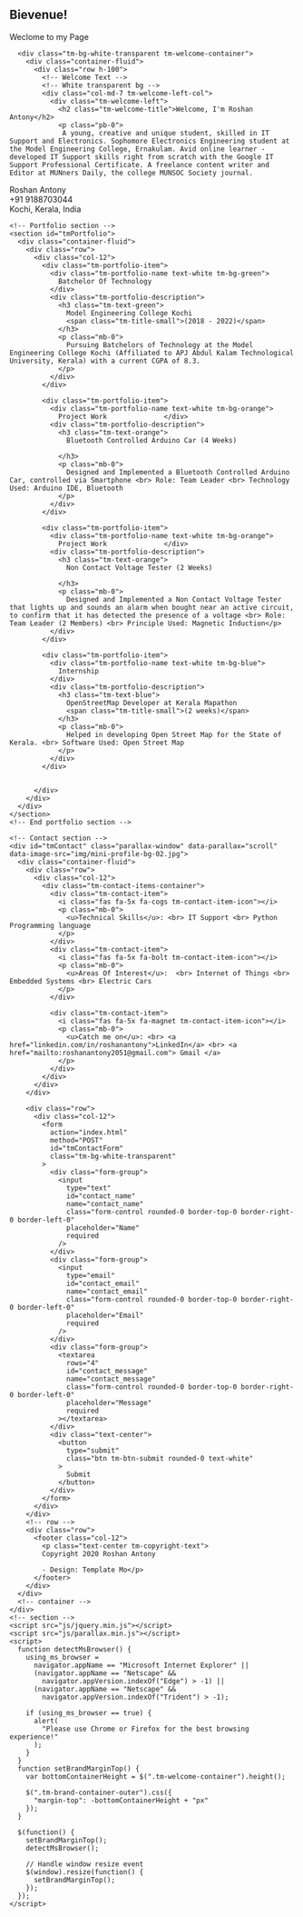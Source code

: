<!DOCTYPE HTML>

<html>
  <head>
    <meta charset="UTF-8" />
    <meta name="viewport" content="width=device-width, initial-scale=1.0" />
    <meta http-equiv="X-UA-Compatible" content="ie=edge" />
    <link rel="stylesheet" href="https://fonts.googleapis.com/css?family=Open+Sans:400,600" />
    <link rel="stylesheet" href="css/all.min.css" />
    <link rel="stylesheet" href="css/bootstrap.min.css" />
    <link rel="stylesheet" href="css/templatemo-style.css" />
    

  </head>
  <body>
    <!-- Welcome Section -->
    <section id="tmWelcome" class="parallax-window" data-parallax="scroll" data-image-src="img/mini-profile-bg-01.jpg">
      <div class="container-fluid tm-brand-container-outer">
        <div class="row">
          <div class="col-12">
            <!-- Logo Area -->
            <!-- Black transparent bg -->
            <div class="ml-auto mr-0 tm-bg-black-transparent text-white tm-brand-container-inner">
              <div class="tm-brand-container text-center">
                <h1 class="tm-brand-name">Bievenue!</h1>
                <p class="tm-brand-description mb-0">Weclome to my Page</p>
              </div>
            </div>
          </div>
        </div>
      </div>

      <div class="tm-bg-white-transparent tm-welcome-container">
        <div class="container-fluid">
          <div class="row h-100">
            <!-- Welcome Text -->
            <!-- White transparent bg -->
            <div class="col-md-7 tm-welcome-left-col">
              <div class="tm-welcome-left">
                <h2 class="tm-welcome-title">Welcome, I'm Roshan Antony</h2>
                <p class="pb-0">
                 A young, creative and unique student, skilled in IT Support and Electronics. Sophomore Electronics Engineering student at the Model Engineering College, Ernakulam. Avid online learner - developed IT Support skills right from scratch with the Google IT Support Professional Certificate. A freelance content writer and Editor at MUNners Daily, the college MUNSOC Society journal. 
 </p>
              </div>
            </div>
            <!-- Brown bg -->
            <div class="col-md-5">
              <div class="tm-welcome-right">
                  <i class="fas fa-4x fa-address-card p-3 tm-welcome-icon"></i>
                <p class="mb-0">
                  Roshan Antony <br>+91 9188703044<br>Kochi, Kerala, India
                </p>
              </div>
            </div>
          </div>
        </div>
      </div>
    </section>
    <!-- End Welcome section -->

    <!-- Portfolio section -->
    <section id="tmPortfolio">
      <div class="container-fluid">
        <div class="row">
          <div class="col-12">
            <div class="tm-portfolio-item">
              <div class="tm-portfolio-name text-white tm-bg-green">
                Batchelor Of Technology
              </div>
              <div class="tm-portfolio-description">
                <h3 class="tm-text-green">
                  Model Engineering College Kochi
                  <span class="tm-title-small">(2018 - 2022)</span>
                </h3>
                <p class="mb-0">
                  Pursuing Batchelors of Technology at the Model Engineering College Kochi (Affiliated to APJ Abdul Kalam Technological University, Kerala) with a current CGPA of 8.3.
                </p>
              </div>
            </div>

            <div class="tm-portfolio-item">
              <div class="tm-portfolio-name text-white tm-bg-orange">
                Project Work              </div>
              <div class="tm-portfolio-description">
                <h3 class="tm-text-orange">
                  Bluetooth Controlled Arduino Car (4 Weeks)
                  
                </h3>
                <p class="mb-0">
                  Designed and Implemented a Bluetooth Controlled Arduino Car, controlled via Smartphone <br> Role: Team Leader <br> Technology Used: Arduino IDE, Bluetooth
                </p>
              </div>
            </div>
            
            <div class="tm-portfolio-item">
              <div class="tm-portfolio-name text-white tm-bg-orange">
                Project Work              </div>
              <div class="tm-portfolio-description">
                <h3 class="tm-text-orange">
                  Non Contact Voltage Tester (2 Weeks)
                  
                </h3>
                <p class="mb-0">
                  Designed and Implemented a Non Contact Voltage Tester that lights up and sounds an alarm when bought near an active circuit, to confirm that it has detected the presence of a voltage <br> Role: Team Leader (2 Members) <br> Principle Used: Magnetic Induction</p>
              </div>
            </div>

            <div class="tm-portfolio-item">
              <div class="tm-portfolio-name text-white tm-bg-blue">
                Internship
              </div>
              <div class="tm-portfolio-description">
                <h3 class="tm-text-blue">
                  OpenStreetMap Developer at Kerala Mapathon
                  <span class="tm-title-small">(2 weeks)</span>
                </h3>
                <p class="mb-0">
                  Helped in developing Open Street Map for the State of Kerala. <br> Software Used: Open Street Map
                </p>
              </div>
            </div>

            
          </div>
        </div>
      </div>
    </section>
    <!-- End portfolio section -->

    <!-- Contact section -->
    <div id="tmContact" class="parallax-window" data-parallax="scroll" data-image-src="img/mini-profile-bg-02.jpg">
      <div class="container-fluid">
        <div class="row">
          <div class="col-12">
            <div class="tm-contact-items-container">
              <div class="tm-contact-item">
                <i class="fas fa-5x fa-cogs tm-contact-item-icon"></i>
                <p class="mb-0">
                  <u>Technical Skills</u>: <br> IT Support <br> Python Programming language
                </p>
              </div>
              <div class="tm-contact-item">
                <i class="fas fa-5x fa-bolt tm-contact-item-icon"></i>
                <p class="mb-0">
                  <u>Areas Of Interest</u>:  <br> Internet of Things <br>  Embedded Systems <br> Electric Cars
                </p>
              </div>

              <div class="tm-contact-item">
                <i class="fas fa-5x fa-magnet tm-contact-item-icon"></i>
                <p class="mb-0">
                  <u>Catch me on</u>: <br> <a href="linkedin.com/in/roshanantony">LinkedIn</a> <br> <a href="mailto:roshanantony2051@gmail.com"> Gmail </a> 
                </p>
              </div>
            </div>
          </div>
        </div>

        <div class="row">
          <div class="col-12">
            <form
              action="index.html"
              method="POST"
              id="tmContactForm"
              class="tm-bg-white-transparent"
            >
              <div class="form-group">
                <input
                  type="text"
                  id="contact_name"
                  name="contact_name"
                  class="form-control rounded-0 border-top-0 border-right-0 border-left-0"
                  placeholder="Name"
                  required
                />
              </div>
              <div class="form-group">
                <input
                  type="email"
                  id="contact_email"
                  name="contact_email"
                  class="form-control rounded-0 border-top-0 border-right-0 border-left-0"
                  placeholder="Email"
                  required
                />
              </div>
              <div class="form-group">
                <textarea
                  rows="4"
                  id="contact_message"
                  name="contact_message"
                  class="form-control rounded-0 border-top-0 border-right-0 border-left-0"
                  placeholder="Message"
                  required
                ></textarea>
              </div>
              <div class="text-center">
                <button
                  type="submit"
                  class="btn tm-btn-submit rounded-0 text-white"
                >
                  Submit
                </button>
              </div>
            </form>
          </div>
        </div>
        <!-- row -->
        <div class="row">
          <footer class="col-12">
            <p class="text-center tm-copyright-text">
            Copyright 2020 Roshan Antony
            
            - Design: Template Mo</p>
          </footer>
        </div>
      </div>
      <!-- container -->
    </div>
    <!-- section -->
    <script src="js/jquery.min.js"></script>
    <script src="js/parallax.min.js"></script>
    <script>
      function detectMsBrowser() {
        using_ms_browser =
          navigator.appName == "Microsoft Internet Explorer" ||
          (navigator.appName == "Netscape" &&
            navigator.appVersion.indexOf("Edge") > -1) ||
          (navigator.appName == "Netscape" &&
            navigator.appVersion.indexOf("Trident") > -1);

        if (using_ms_browser == true) {
          alert(
            "Please use Chrome or Firefox for the best browsing experience!"
          );
        }
      }
      function setBrandMarginTop() {
        var bottomContainerHeight = $(".tm-welcome-container").height();

        $(".tm-brand-container-outer").css({
          "margin-top": -bottomContainerHeight + "px"
        });
      }

      $(function() {
        setBrandMarginTop();
        detectMsBrowser();

        // Handle window resize event
        $(window).resize(function() {
          setBrandMarginTop();
        });
      });
    </script>
  </body>
</html>

